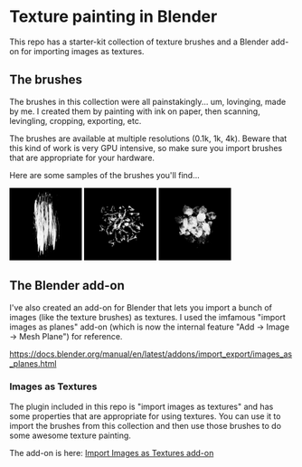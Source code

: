 # Texture painting in Blender

This repo has a starter-kit collection of texture brushes and a Blender add-on for importing images as textures.

## The brushes
The brushes in this collection were all painstakingly... um, lovinging, made by me. I created them by painting with ink on paper, then scanning, levingling, cropping, exporting, etc.

The brushes are available at multiple resolutions (0.1k, 1k, 4k). Beware that this kind of work is very GPU intensive, so make sure you import brushes that are appropriate for your hardware.

Here are some samples of the brushes you'll find...

![brush image](/Brush-Images/0.1k/1_a.png) ![brush image](/Brush-Images/0.1k/14_c.png) ![brush image](/Brush-Images/0.1k/9_c.png)



## The Blender add-on
I've also created an add-on for Blender that lets you import a bunch of images (like the texture brushes) as textures. I used the imfamous "import images as planes" add-on (which is now the internal feature "Add -> Image -> Mesh Plane") for reference.

https://docs.blender.org/manual/en/latest/addons/import_export/images_as_planes.html

### Images as Textures
The plugin included in this repo is "import images as textures" and has some properties that are appropriate for using textures. You can use it to import the brushes from this collection and then use those brushes to do some awesome texture painting. 

The add-on is here:
[Import Images as Textures add-on](Blender-Add-On/io_import_images_as_textures.py)

